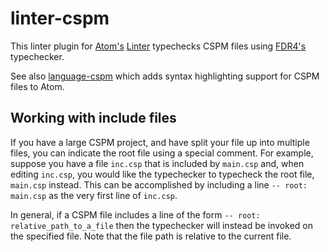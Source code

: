 linter-cspm
===========

This linter plugin for [Atom's](https://atom.io/) [Linter](https://github.com/AtomLinter/Linter) typechecks CSPM files
using [FDR4's](https://www.cs.ox.ac.uk/projects/fdr/) typechecker.

See also [language-cspm](https://atom.io/packages/language-cspm) which adds syntax highlighting support for CSPM files
to Atom.

Working with include files
--------------------------

If you have a large CSPM project, and have split your file up into multiple files, you can indicate the root file
using a special comment. For example, suppose you have a file ``inc.csp`` that is included by ``main.csp`` and, when
editing ``inc.csp``, you would like the typechecker to typecheck the root file, ``main.csp`` instead. This can be
accomplished by including a line ``-- root: main.csp`` as the very first line of ``inc.csp``.

In general, if a CSPM file includes a line of the form ``-- root: relative_path_to_a_file`` then the typechecker will
instead be invoked on the specified file. Note that the file path is relative to the current file.
